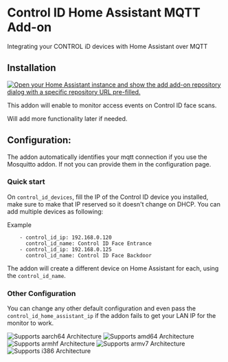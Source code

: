 # Control ID Home Assistant MQTT Add-on

Integrating your CONTROL iD devices with Home Assistant over MQTT

## Installation

[![Open your Home Assistant instance and show the add add-on repository dialog with a specific repository URL pre-filled.](https://my.home-assistant.io/badges/supervisor_add_addon_repository.svg)](https://my.home-assistant.io/redirect/supervisor_add_addon_repository/?repository_url=https%3A%2F%2Fgithub.com%2Fdudu631%2Fhome-assistant-mqtt-control-id-monitor)

This addon will enable to monitor access events on Control ID face scans.

Will add more functionality later if needed.

## Configuration:

The addon automatically identifies your mqtt connection if you use the Mosquitto addon. If not you can provide them in the configuration page.

### Quick start
On `control_id_devices`, fill the IP of the Control ID device you installed, make sure to make that IP reserved so it doesn't change on DHCP. You can add multiple devices as following:

Example
```
    - control_id_ip: 192.168.0.120
      control_id_name: Control ID Face Entrance
    - control_id_ip: 192.168.0.125
      control_id_name: Control ID Face Backdoor
```

The addon will create a different device on Home Assistant for each, using the `control_id_name`.

### Other Configuration
You can change any other default configuration and even pass the `control_id_home_assistant_ip` if the addon fails to get your LAN IP for the monitor to work.


![Supports aarch64 Architecture][aarch64-shield]
![Supports amd64 Architecture][amd64-shield]
![Supports armhf Architecture][armhf-shield]
![Supports armv7 Architecture][armv7-shield]
![Supports i386 Architecture][i386-shield]


[aarch64-shield]: https://img.shields.io/badge/aarch64-yes-green.svg
[amd64-shield]: https://img.shields.io/badge/amd64-yes-green.svg
[armhf-shield]: https://img.shields.io/badge/armhf-yes-green.svg
[armv7-shield]: https://img.shields.io/badge/armv7-yes-green.svg
[i386-shield]: https://img.shields.io/badge/i386-yes-green.svg